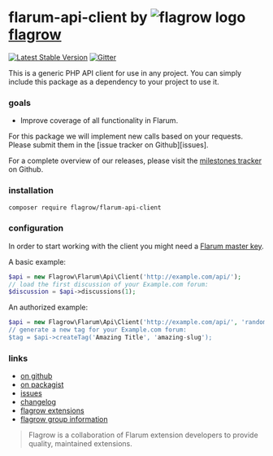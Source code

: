 # flarum-api-client by ![flagrow logo](https://avatars0.githubusercontent.com/u/16413865?v=3&s=15) [flagrow](https://discuss.flarum.org/d/1832-flagrow-extension-developer-group)

[![Latest Stable Version](https://poser.pugx.org/flagrow/flarum-api-client/v/stable)](https://packagist.org/packages/flagrow/flarum-api-client) [![Gitter](https://badges.gitter.im/flagrow/flarum-api-client.svg)](https://gitter.im/flagrow/chat)

This is a generic PHP API client for use in any project. You can simply include this package as a dependency to your project to use it.

### goals

- Improve coverage of all functionality in Flarum.

For this package we will implement new calls based on your requests. Please submit them in the [issue tracker on Github][issues].

For a complete overview of our releases, please visit the [milestones tracker](https://github.com/flagrow/flarum-api-client/milestones) on Github.

### installation

```bash
composer require flagrow/flarum-api-client
```

### configuration

In order to start working with the client you might need a [Flarum master key](https://discuss.flarum.org/d/1871-bypassing-flood-control/3).

A basic example:

```php
$api = new Flagrow\Flarum\Api\Client('http://example.com/api/');
// load the first discussion of your Example.com forum:
$discussion = $api->discussions(1);
```

An authorized example:

```php
$api = new Flagrow\Flarum\Api\Client('http://example.com/api/', 'randomtoken);
// generate a new tag for your Example.com forum:
$tag = $api->createTag('Amazing Title', 'amazing-slug');
```

### links

- [on github](https://github.com/flagrow/flarum-api-client)
- [on packagist](http://packagist.com/packages/flagrow/flarum-api-client)
- [issues](https://github.com/flagrow/flarum-api-client/issues)
- [changelog](https://github.com/flagrow/flarum-api-client/changelog.md)
- [flagrow extensions](https://github.com/flagrow?utf8=%E2%9C%93&query=flarum-ext-)
- [flagrow group information](http://flagrow.github.io/)

> Flagrow is a collaboration of Flarum extension developers to provide quality, maintained extensions.